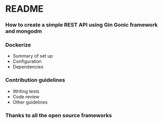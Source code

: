 # README #

### How to create a simple REST API using Gin Gonic framework and mongodm ###

### Dockerize ###
* Summary of set up
* Configuration
* Dependencies

### Contribution guidelines ###

* Writing tests
* Code review
* Other guidelines

### Thanks to all the open source frameworks ###
